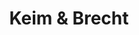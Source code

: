 ---
title: "Keim & Brecht"
url: /biberach-an-der-riss/keim-und-brecht-nickeleshalde/
shop: Bäckerei
---
